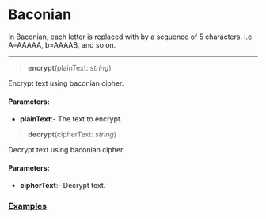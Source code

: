 # Baconian
In Baconian, each letter is replaced with by a sequence of 5 characters. i.e. A=AAAAA, b=AAAAB, and so on.
***
> __encrypt__(plainText: _string_)

Encrypt text using baconian cipher.
#### Parameters:
 - __plainText__:- The text to encrypt.

> __decrypt__(cipherText: _string_)

Decrypt text using baconian cipher. 
#### Parameters:
 - __cipherText__:- Decrypt text.


### [Examples](https://github.com/Badvillain01/Text-Cryptography/blob/master/examples/baconian.js)
